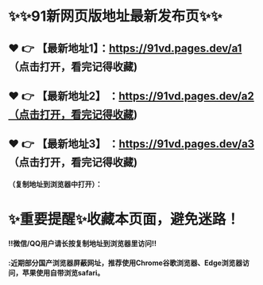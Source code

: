 # :sparkles::sparkles:91新网页版地址最新发布页:sparkles::sparkles:

 :heart: :point_right: 【最新地址1】：https://91vd.pages.dev/a1 （点击打开，看完记得收藏)
 ------
 :heart: :point_right: 【最新地址2】 ：https://91vd.pages.dev/a2（点击打开，看完记得收藏)
 ------
 :heart: :point_right: 【最新地址3】 ：https://91vd.pages.dev/a3 （点击打开，看完记得收藏)
 ------


#### （复制地址到浏览器中打开）：
# :sparkles:重要提醒:sparkles:收藏本页面，避免迷路！
#### ‼️微信/QQ用户请长按复制地址到浏览器里访问‼
#### :近期部分国产浏览器屏蔽网址，推荐使用Chrome谷歌浏览器、Edge浏览器访问，苹果使用自带浏览safari。
